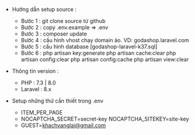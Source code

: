 * Hướng dẫn setup source :
    - Bước 1 : git clone source từ github
    - Bước 2 : copy .env.example => .env
    - Bước 3 : composer update
    - Bước 4 : cấu hình vhost chạy domain ảo. VD: godashop.laravel.com
    - Bước 5 : cấu hình database [godashop-laravel-k37.sql]
    - Bước 6 : 
               php artisan key:generate
               php artisan cache:clear
               php artisan config:clear
               php artisan config:cache
               php artisan view:clear

* Thông tin version : 
    - PHP : 7.3 | 8.0
    - Laravel : 8.x

* Setup những thứ cần thiết trong .env
    - ITEM_PER_PAGE
    - NOCAPTCHA_SECRET=secret-key
      NOCAPTCHA_SITEKEY=site-key
    - GUEST=khachvanglai@gmail.com
